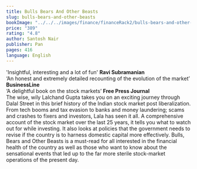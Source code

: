 ```yaml
---
title: Bulls Bears And Other Beasts
slug: bulls-bears-and-other-beasts
bookImage: "../../../images/finance/financeRack2/bulls-bears-and-other-beasts.jpg"
price: "389"
rating: "4.8"
author: Santosh Nair 
publisher: Pan
pages: 416
language: English
---
```


'Insightful, interesting and a lot of fun' **Ravi Subramanian**
<br/>
‘An honest and extremely detailed recounting of the evolution of the market’ **BusinessLine**
<br/>
‘A delightful book on the stock markets’ **Free Press Journal**
<br/>
The wise, wily Lalchand Gupta takes you on an exciting journey through Dalal Street in this brief history of the Indian stock market post liberalization. From tech booms and tax evasion to banks and money laundering; scams and crashes to fixers and investors, Lala has seen it all. A comprehensive account of the stock market over the last 25 years, it tells you what to watch out for while investing. It also looks at policies that the government needs to revise if the country is to harness domestic capital more effectively. Bulls, Bears and Other Beasts is a must-read for all interested in the financial health of the country as well as those who want to know about the sensational events that led up to the far more sterile stock-market operations of the present day.
<br/>
<br/>